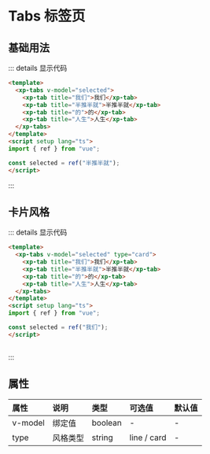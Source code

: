 # Tabs 标签页

## 基础用法

<ClientOnly>

<div class="example">
<tabsDemo1 />
</div>
</ClientOnly>

::: details 显示代码

```html
<template>
  <xp-tabs v-model="selected">
    <xp-tab title="我们">我们</xp-tab>
    <xp-tab title="半推半就">半推半就</xp-tab>
    <xp-tab title="的">的</xp-tab>
    <xp-tab title="人生">人生</xp-tab>
  </xp-tabs>
</template>
<script setup lang="ts">
import { ref } from "vue";

const selected = ref("半推半就");
</script>
```
:::


## 卡片风格

<ClientOnly>

<div class="example">
<tabsDemo2 />
</div>
</ClientOnly>

::: details 显示代码

```html
<template>
  <xp-tabs v-model="selected" type="card">
    <xp-tab title="我们">我们</xp-tab>
    <xp-tab title="半推半就">半推半就</xp-tab>
    <xp-tab title="的">的</xp-tab>
    <xp-tab title="人生">人生</xp-tab>
  </xp-tabs>
</template>
<script setup lang="ts">
import { ref } from "vue";

const selected = ref("我们");
</script>
  
```
:::

## 属性

| 属性    | 说明     | 类型    | 可选值      | 默认值 |
| :------ | :------- | :------ | :---------- | :----- |
| v-model | 绑定值   | boolean | -           | -      |
| type    | 风格类型 | string  | line / card | -      |


<script setup lang="ts">
  import tabsDemo1 from './demo/tabs/tabsDemo1.vue'
  import tabsDemo2 from './demo/tabs/tabsDemo2.vue'
</script>